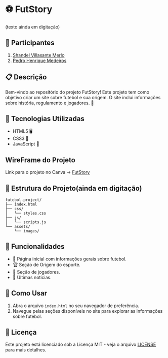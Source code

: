 # ⚽ FutStory

(texto ainda em digitação)

## 👫 Participantes

1. [Shandel Villasante Merlo](https://github.com/Shandel-dev)
2. [Pedro Henrique Medeiros](https://github.com/phmsantostts)

## 📋 Descrição

Bem-vindo ao repositório do projeto FutStory! Este projeto tem como objetivo criar um site sobre futebol e sua origem. O site inclui informações sobre história, regulamento e jogadores.  🎉


## 🚀 Tecnologias Utilizadas

- HTML5 🖥️
- CSS3 🎨
- JavaScript 🚀

## WireFrame do Projeto
Link para o projeto no Canva -> [FutStory](https://www.canva.com/design/DAGe6aKSMuk/TYfcwG79auhRwiWjcSq3qg/view?utm_content=DAGe6aKSMuk&utm_campaign=designshare&utm_medium=link2&utm_source=uniquelinks&utlId=h33fd38cdba)


## 📂 Estrutura do Projeto(ainda em digitação)

```plaintext
futebol-project/
├── index.html
├── css/
│   └── styles.css
├── js/
│   └── scripts.js
└── assets/
    └── images/
```

## 🌟 Funcionalidades

- 📄 Página inicial com informações gerais sobre futebol.
- 🏆 Seção de Origem do esporte.
- 👥 Seção de jogadores.
- 📰 Últimas notícias.

## 🔧 Como Usar

1. Abra o arquivo `index.html` no seu navegador de preferência.
2. Navegue pelas seções disponíveis no site para explorar as informações sobre futebol.

## 📜 Licença

Este projeto está licenciado sob a Licença MIT - veja o arquivo [LICENSE](LICENSE) para mais detalhes.
